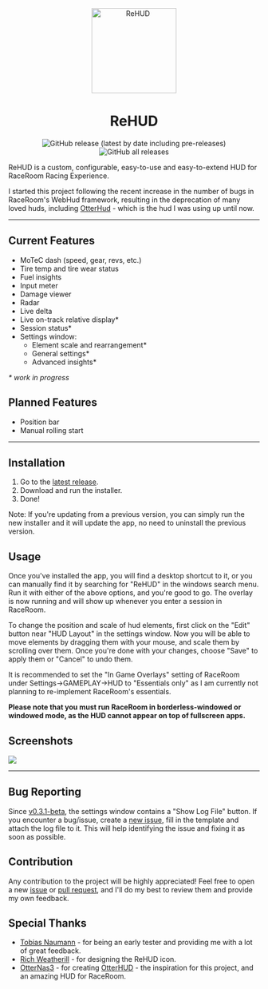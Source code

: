 <div align="center">

<img src="https://raw.githubusercontent.com/Yuvix25/ReHUD/main/wwwroot/ReHUD.png" alt="ReHUD" height="170">
<h1 style="font-weight: bold">ReHUD</h1>

![GitHub release (latest by date including pre-releases)](https://img.shields.io/github/v/release/Yuvix25/ReHUD?include_prereleases&label=Release)
![GitHub all releases](https://img.shields.io/github/downloads/Yuvix25/ReHUD/total?color=#1ced1c&label=Downloads)

</div>


ReHUD is a custom, configurable, easy-to-use and easy-to-extend HUD for RaceRoom Racing Experience.

I started this project following the recent increase in the number of bugs in RaceRoom's WebHud framework, resulting in the deprecation of many loved huds, including [OtterHud](https://forum.kw-studios.com/index.php?threads/otterhud-a-custom-webhud-with-additional-features.13152/) - which is the hud I was using up until now.

---

## Current Features
 - MoTeC dash (speed, gear, revs, etc.)
 - Tire temp and tire wear status
 - Fuel insights
 - Input meter
 - Damage viewer
 - Radar
 - Live delta
 - Live on-track relative display*
 - Session status*
 - Settings window:
    - Element scale and rearrangement*
    - General settings*
    - Advanced insights*

_\* work in progress_

## Planned Features
 - Position bar
 - Manual rolling start

---

## Installation
1. Go to the [latest release](https://github.com/Yuvix25/ReHUD/releases/latest).
2. Download and run the installer.
3. Done!

Note: If you're updating from a previous version, you can simply run the new installer and it will update the app, no need to uninstall the previous version.

## Usage
Once you've installed the app, you will find a desktop shortcut to it, or you can manually find it by searching for "ReHUD" in the windows search menu. Run it with either of the above options, and you're good to go. The overlay is now running and will show up whenever you enter a session in RaceRoom.  

To change the position and scale of hud elements, first click on the "Edit" button near "HUD Layout" in the settings window. Now you will be able to move elements by dragging them with your mouse, and scale them by scrolling over them. Once you're done with your changes, choose "Save" to apply them or "Cancel" to undo them.

It is recommended to set the "In Game Overlays" setting of RaceRoom under Settings->GAMEPLAY->HUD to "Essentials only" as I am currently not planning to re-implement RaceRoom's essentials.

**Please note that you must run RaceRoom in borderless-windowed or windowed mode, as the HUD cannot appear on top of fullscreen apps.**

## Screenshots
<img src="https://user-images.githubusercontent.com/58216719/232799762-dbd964cc-e461-4545-9b21-749b71d136d4.png" style="max-height: 500px">

---

## Bug Reporting
Since [v0.3.1-beta](https://github.com/Yuvix25/ReHUD/releases/tag/v0.3.1-beta), the settings window contains a "Show Log File" button. If you encounter a bug/issue, create a [new issue](https://github.com/Yuvix25/ReHUD/issues/new?assignees=Yuvix25&labels=bug&projects=&template=bug_report.md&title=), fill in the template and attach the log file to it. This will help identifying the issue and fixing it as soon as possible.

## Contribution
Any contribution to the project will be highly appreciated! Feel free to open a new [issue](https://github.com/Yuvix25/ReHUD/issues/new/choose) or [pull request](https://github.com/Yuvix25/ReHUD/compare), and I'll do my best to review them and provide my own feedback.

## Special Thanks
 - [Tobias Naumann](https://twitch.tv/DasBreitschwert) - for being an early tester and providing me with a lot of great feedback.
 - [Rich Weatherill](https://www.youtube.com/@trippsix_motorsport) - for designing the ReHUD icon.
 - [OtterNas3](https://www.twitch.tv/otternas3n) - for creating [OtterHUD](https://forum.kw-studios.com/index.php?threads/otterhud-a-custom-webhud-with-additional-features.13152/) - the inspiration for this project, and an amazing HUD for RaceRoom.
